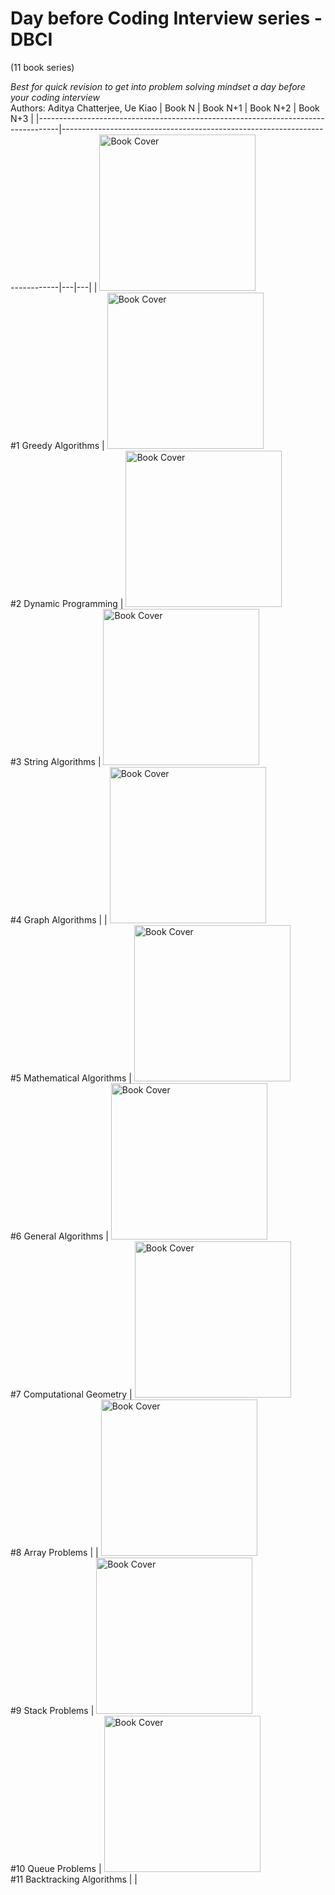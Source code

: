 # Day before Coding Interview series - DBCI
(11 book series)

_Best for quick revision to get into problem solving mindset a day before your coding interview_<br>
Authors: Aditya Chatterjee, Ue Kiao
| Book N | Book N+1 | Book N+2 | Book N+3 |
|-----------------------------------------------------------------------------------|-----------------------------------------------------------------------------|---|---|
| <a href="https://www.amazon.com/gp/product/B0876JFTWY"><img src="https://github.com/AdiChat/author/assets/10634210/497dbe72-d7ee-443b-91e0-8f1872c25222" alt="Book Cover" style="height: 250px;" /></a> <br/> #1 Greedy Algorithms | <a href="https://www.amazon.com/gp/product/B087SV4WYJ"><img src="https://github.com/AdiChat/author/assets/10634210/3d781b67-0d90-4699-a928-8d6a3807900b" alt="Book Cover" style="height: 250px;" /></a> <br/> #2 Dynamic Programming | <a href="https://www.amazon.com/gp/product/B088FZV5FV"><img src="https://github.com/AdiChat/author/assets/10634210/9a8bf59a-2259-454a-b1a3-0a22a2a79c95" alt="Book Cover" style="height: 250px;" /></a> <br/> #3 String Algorithms | <a href="https://www.amazon.com/gp/product/B089SB5YCX"><img src="https://github.com/AdiChat/author/assets/10634210/30d99506-1db6-47b4-b105-8b4eb96abfe7" alt="Book Cover" style="height: 250px;" /></a> <br/> #4 Graph Algorithms |
| <a href="https://www.amazon.com/gp/product/B089G56R5H"><img src="https://github.com/AdiChat/author/assets/10634210/cfa8c43d-dde5-4b92-b3a4-0061000d2af1" alt="Book Cover" style="height: 250px;" /></a> <br/> #5 Mathematical Algorithms | <a href="https://www.amazon.com/gp/product/B0868TND68"><img src="https://github.com/AdiChat/author/assets/10634210/38ae3fc7-6e65-411c-b5b3-feeed4d99ed7" alt="Book Cover" style="height: 250px;" /></a> <br/> #6 General Algorithms | <a href="https://www.amazon.com/gp/product/B09RWBFV4K"><img src="https://github.com/AdiChat/author/assets/10634210/57f30087-9d24-4817-a5f6-04ddcd97d089" alt="Book Cover" style="height: 250px;" /></a> <br/> #7 Computational Geometry | <a href="https://www.amazon.com/gp/product/B09XKV9XF7"><img src="https://github.com/AdiChat/author/assets/10634210/ef1ca2de-2987-484c-b3d0-540e5b528b28" alt="Book Cover" style="height: 250px;" /></a> <br/> #8 Array Problems | 
| <a href="https://www.amazon.com/gp/product/B09Y4MJX6C"><img src="https://github.com/AdiChat/author/assets/10634210/bcc8723f-0ef2-42d6-a6a0-e7bfbf82540d" alt="Book Cover" style="height: 250px;" /></a> <br/> #9 Stack Problems | <a href="https://www.amazon.com/gp/product/B09YQ33Z27"><img src="https://github.com/AdiChat/author/assets/10634210/f525c7d3-8719-4918-af37-3afe393999c6" alt="Book Cover" style="height: 250px;" /></a> <br/> #10 Queue Problems | <a href="https://www.amazon.com/gp/product/B09ZWG6N58"><img src="https://github.com/AdiChat/author/assets/10634210/4747003b-2d39-4e61-a8fa-94653bb04d7e" alt="Book Cover" style="height: 250px;" /></a> <br/> #11 Backtracking Algorithms | |

